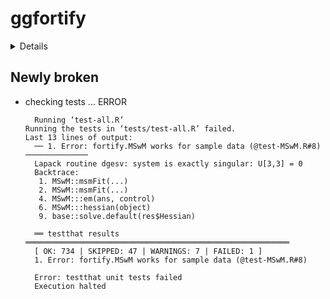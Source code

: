 # ggfortify

<details>

* Version: 0.4.10
* Source code: https://github.com/cran/ggfortify
* URL: https://github.com/sinhrks/ggfortify
* BugReports: https://github.com/sinhrks/ggfortify/issues
* Date/Publication: 2020-04-26 13:20:02 UTC
* Number of recursive dependencies: 124

Run `cloud_details(, "ggfortify")` for more info

</details>

## Newly broken

*   checking tests ... ERROR
    ```
      Running ‘test-all.R’
    Running the tests in ‘tests/test-all.R’ failed.
    Last 13 lines of output:
      ── 1. Error: fortify.MSwM works for sample data (@test-MSwM.R#8)  ──────────────
      Lapack routine dgesv: system is exactly singular: U[3,3] = 0
      Backtrace:
       1. MSwM::msmFit(...)
       2. MSwM::msmFit(...)
       4. MSwM:::em(ans, control)
       6. MSwM:::hessian(object)
       9. base::solve.default(res$Hessian)
      
      ══ testthat results  ═══════════════════════════════════════════════════════════
      [ OK: 734 | SKIPPED: 47 | WARNINGS: 7 | FAILED: 1 ]
      1. Error: fortify.MSwM works for sample data (@test-MSwM.R#8) 
      
      Error: testthat unit tests failed
      Execution halted
    ```

